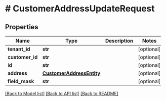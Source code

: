 # # CustomerAddressUpdateRequest


## Properties 


Name | Type | Description | Notes
------------ | ------------- | ------------- | -------------
**tenant_id**| **str** |   | [optional]
**customer_id**| **str** |   | [optional]
**id**| **str** |   | [optional]
**address**| [**CustomerAddressEntity**](CustomerAddressEntity.md) |   | [optional]
**field_mask**| **str** |   | [optional]


[[Back to Model list]](../../README.md#models) [[Back to API list]](../../README.md#endpoints) [[Back to README]](../../README.md)

